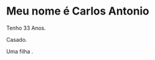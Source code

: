 
<!DOCTYPE html>

<html lang="pt-br">

<head>

<meta charset="UTF-8">

<meta name="viewport" content="width=device-width,initial">

</head>

<body>

<h1>Meu nome é Carlos Antonio</h1>

<p>Tenho 33 Anos.</p>

<p>Casado.</p>

<p>Uma filha .</p>

</body>

</html>
